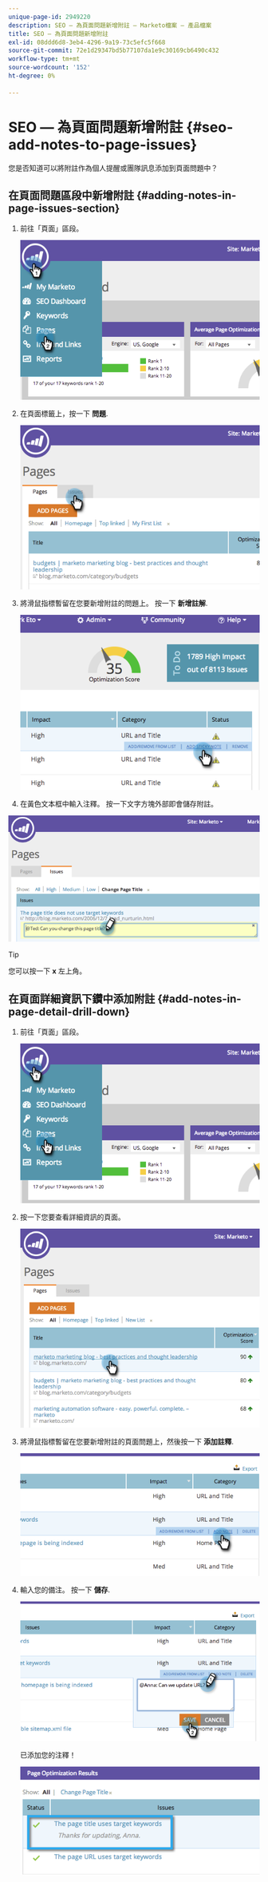 ```yaml
---
unique-page-id: 2949220
description: SEO — 為頁面問題新增附註 — Marketo檔案 — 產品檔案
title: SEO — 為頁面問題新增附註
exl-id: 08ddd6d8-3eb4-4296-9a19-73c5efc5f668
source-git-commit: 72e1d29347bd5b77107da1e9c30169cb6490c432
workflow-type: tm+mt
source-wordcount: '152'
ht-degree: 0%

---
```


# SEO — 為頁面問題新增附註 {#seo-add-notes-to-page-issues}

您是否知道可以將附註作為個人提醒或團隊訊息添加到頁面問題中？

## 在頁面問題區段中新增附註 {#adding-notes-in-page-issues-section}

1. 前往「頁面」區段。

   ![](assets/image2014-9-18-13-3a11-3a43.png)

1. 在頁面標籤上，按一下 **問題**.

   ![](assets/image2014-9-18-13-3a12-3a0.png)

1. 將滑鼠指標暫留在您要新增附註的問題上。 按一下 **新增註解**.

   ![](assets/image2014-9-18-13-3a12-3a6.png)

1. 在黃色文本框中輸入注釋。 按一下文字方塊外部即會儲存附註。

![](assets/image2014-9-18-13-3a12-3a32.png)

>[!TIP]
>
>您可以按一下 **x** 左上角。

## 在頁面詳細資訊下鑽中添加附註 {#add-notes-in-page-detail-drill-down}

1. 前往「頁面」區段。

   ![](assets/image2014-9-18-13-3a12-3a59.png)

1. 按一下您要查看詳細資訊的頁面。

   ![](assets/image2014-9-18-13-3a13-3a42.png)

1. 將滑鼠指標暫留在您要新增附註的頁面問題上，然後按一下 **添加註釋**.

   ![](assets/image2014-9-18-13-3a13-3a46.png)

1. 輸入您的備注。 按一下 **儲存**.

   ![](assets/image2014-9-18-13-3a14-3a5.png)

   已添加您的注釋！

   ![](assets/image2014-9-18-13-3a14-3a20.png)
